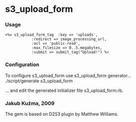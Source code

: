 # s3_upload_form

### Usage
    <%= s3_upload_form_tag  :key => 'uploads',
                :redirect => image_processing_url,
                :acl => 'public-read',
                :max_filesize => 0..5.megabytes,
                :submit => submit_tag("Upload!") %>

### Configuration

To configure s3_upload_form use s3_upload_form generator...
    ./script/generate s3_upload_form

... and edit the generated initializer file s3_upload_form.rb.

### Jakub Kuźma, 2009

The gem is based on D2S3 plugin by Matthew Williams.
